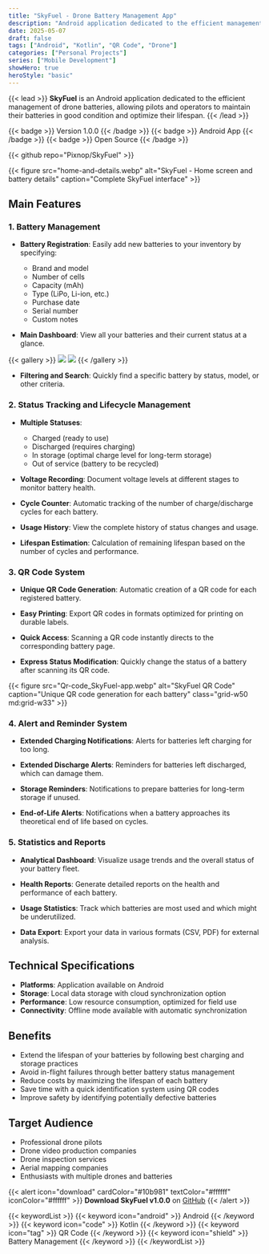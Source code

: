 ```yaml
---
title: "SkyFuel - Drone Battery Management App"
description: "Android application dedicated to the efficient management of drone batteries, allowing pilots and operators to maintain their batteries in good condition, track their usage, and optimize their lifespan."
date: 2025-05-07
draft: false
tags: ["Android", "Kotlin", "QR Code", "Drone"]
categories: ["Personal Projects"]
series: ["Mobile Development"]
showHero: true
heroStyle: "basic"
---
```


{{< lead >}}
**SkyFuel** is an Android application dedicated to the efficient management of drone batteries, allowing pilots and operators to maintain their batteries in good condition and optimize their lifespan.
{{< /lead >}}

{{< badge >}}
Version 1.0.0
{{< /badge >}}
{{< badge >}}
Android App
{{< /badge >}}
{{< badge >}}
Open Source
{{< /badge >}}

{{< github repo="Pixnop/SkyFuel" >}}

{{< figure src="home-and-details.webp" alt="SkyFuel - Home screen and battery details" caption="Complete SkyFuel interface" >}}

## Main Features


### 1. Battery Management

- **Battery Registration**: Easily add new batteries to your inventory by specifying:
  - Brand and model
  - Number of cells
  - Capacity (mAh)
  - Type (LiPo, Li-ion, etc.)
  - Purchase date
  - Serial number
  - Custom notes

- **Main Dashboard**: View all your batteries and their current status at a glance.

{{< gallery >}}
  <img src="bat-detail_SkyFuel-app.webp" class="grid-w50" />
  <img src="bat-detail-2_SkyFuel-app.webp" class="grid-w50" />
{{< /gallery >}}

- **Filtering and Search**: Quickly find a specific battery by status, model, or other criteria.

### 2. Status Tracking and Lifecycle Management

- **Multiple Statuses**:
  - Charged (ready to use)
  - Discharged (requires charging)
  - In storage (optimal charge level for long-term storage)
  - Out of service (battery to be recycled)

- **Voltage Recording**: Document voltage levels at different stages to monitor battery health.

- **Cycle Counter**: Automatic tracking of the number of charge/discharge cycles for each battery.

- **Usage History**: View the complete history of status changes and usage.

- **Lifespan Estimation**: Calculation of remaining lifespan based on the number of cycles and performance.

### 3. QR Code System

- **Unique QR Code Generation**: Automatic creation of a QR code for each registered battery.

- **Easy Printing**: Export QR codes in formats optimized for printing on durable labels.

- **Quick Access**: Scanning a QR code instantly directs to the corresponding battery page.

- **Express Status Modification**: Quickly change the status of a battery after scanning its QR code.

{{< figure src="Qr-code_SkyFuel-app.webp" alt="SkyFuel QR Code" caption="Unique QR code generation for each battery" class="grid-w50 md:grid-w33" >}}

### 4. Alert and Reminder System

- **Extended Charging Notifications**: Alerts for batteries left charging for too long.

- **Extended Discharge Alerts**: Reminders for batteries left discharged, which can damage them.

- **Storage Reminders**: Notifications to prepare batteries for long-term storage if unused.

- **End-of-Life Alerts**: Notifications when a battery approaches its theoretical end of life based on cycles.

### 5. Statistics and Reports

- **Analytical Dashboard**: Visualize usage trends and the overall status of your battery fleet.

- **Health Reports**: Generate detailed reports on the health and performance of each battery.

- **Usage Statistics**: Track which batteries are most used and which might be underutilized.

- **Data Export**: Export your data in various formats (CSV, PDF) for external analysis.


## Technical Specifications

- **Platforms**: Application available on Android
- **Storage**: Local data storage with cloud synchronization option
- **Performance**: Low resource consumption, optimized for field use
- **Connectivity**: Offline mode available with automatic synchronization

## Benefits

- Extend the lifespan of your batteries by following best charging and storage practices
- Avoid in-flight failures through better battery status management
- Reduce costs by maximizing the lifespan of each battery
- Save time with a quick identification system using QR codes
- Improve safety by identifying potentially defective batteries

## Target Audience

- Professional drone pilots
- Drone video production companies
- Drone inspection services
- Aerial mapping companies
- Enthusiasts with multiple drones and batteries


{{< alert icon="download" cardColor="#10b981" textColor="#ffffff" iconColor="#ffffff" >}}
**Download SkyFuel v1.0.0** on [GitHub](https://github.com/Pixnop/SkyFuel)
{{< /alert >}}

{{< keywordList >}}
{{< keyword icon="android" >}} Android {{< /keyword >}}
{{< keyword icon="code" >}} Kotlin {{< /keyword >}}
{{< keyword icon="tag" >}} QR Code {{< /keyword >}}
{{< keyword icon="shield" >}} Battery Management {{< /keyword >}}
{{< /keywordList >}}